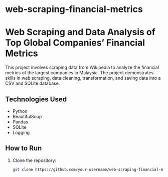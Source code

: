 # web-scraping-financial-metrics
# Web Scraping and Data Analysis of Top Global Companies’ Financial Metrics

This project involves scraping data from Wikipedia to analyze the financial metrics of the largest companies in Malaysia. The project demonstrates skills in web scraping, data cleaning, transformation, and saving data into a CSV and SQLite database.

## Technologies Used
- Python
- BeautifulSoup
- Pandas
- SQLite
- Logging

## How to Run
1. Clone the repository:
   ```bash
   git clone https://github.com/your-username/web-scraping-financial-metrics.git


